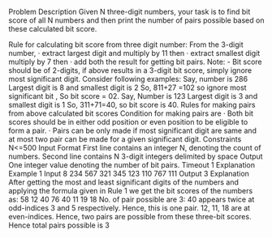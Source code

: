 Problem Description
Given N three-digit numbers, your task is to find bit score of all N numbers and then print the number of pairs possible based on these calculated bit score.

Rule for calculating bit score from three digit number:
From the 3-digit number,
· extract largest digit and multiply by 11 then
· extract smallest digit multiply by 7 then
· add both the result for getting bit pairs.
Note: - Bit score should be of 2-digits, if above results in a 3-digit bit score, simply ignore most significant digit.
Consider following examples:
Say, number is 286
Largest digit is 8 and smallest digit is 2
So, 811+27 =102 so ignore most significant bit , So bit score = 02.
Say, Number is 123
Largest digit is 3 and smallest digit is 1
So, 311+71=40, so bit score is 40.
Rules for making pairs from above calculated bit scores
Condition for making pairs are
· Both bit scores should be in either odd position or even position to be eligible to form a pair.
· Pairs can be only made if most significant digit are same and at most two pair can be made for a given significant digit.
Constraints
N<=500
Input Format
First line contains an integer N, denoting the count of numbers.
Second line contains N 3-digit integers delimited by space
Output
One integer value denoting the number of bit pairs.
Timeout
1
Explanation
Example 1
Input
8
234 567 321 345 123 110 767 111
Output
3
Explanation
After getting the most and least significant digits of the numbers and applying the formula given in Rule 1 we get the bit scores of the numbers as:
58 12 40 76 40 11 19 18
No. of pair possible are 3:
40 appears twice at odd-indices 3 and 5 respectively. Hence, this is one pair.
12, 11, 18 are at even-indices. Hence, two pairs are possible from these three-bit scores.
Hence total pairs possible is 3
